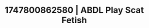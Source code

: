 ---
categories:
- Erotic surprise
- Stepsister roleplay
- Demure
- Erotic art direction
- Deep touch
image: /assets/images/1747800862580.jpg
layout: post
seo:
  description: Featured content with sensual Scat Fetish, ABDL Play. HD images available.
  keywords: Scat Fetish, ABDL Play
  og_image: /assets/images/1747800862580.jpg
  schema_type: VisualArtwork
tags:
- ABDL Play
- '#1747800862580'
- Scat Fetish
title: 1747800862580 | ABDL Play Scat Fetish
---